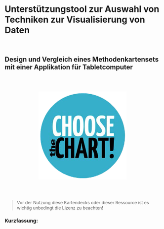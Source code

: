 # Unterstützungstool zur Auswahl von Techniken zur Visualisierung von Daten
<br />

## Design und Vergleich eines Methodenkartensets mit einer Applikation für Tabletcomputer
<br />
<br />

<p align="center">
 <img src="CHOOSEtheCHART_Logo.png" alt="Onboarding Logo">
</p>

<br />
<br />

> Vor der Nutzung diese Kartendecks oder dieser Ressource ist es wichtig unbedingt die Lizenz zu beachten!


### Kurzfassung:
